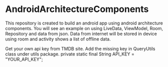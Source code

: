 # AndroidArchitectureComponents
This repository is created to build an android app using android architecture components. You will see an example on using LiveData, ViewModel, Room, Repository and data from json. Data from internet will be stored in device using room and activity shows a list of offline data.

Get your own api key from TMDB site.
Add the missing key in QueryUtils class under utils package.
private static final String API_KEY = "YOUR_API_KEY";
